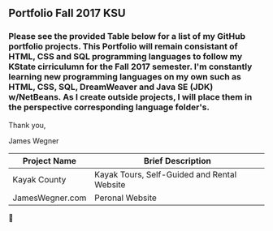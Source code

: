 ## Portfolio Fall 2017 KSU

### Please see the provided Table below for a list of my GitHub portfolio projects. This Portfolio will remain consistant of HTML, CSS and SQL programming languages to follow my KState cirriculumn for the Fall 2017 semester. I'm constantly learning new programming languages on my own such as HTML, CSS, SQL, DreamWeaver and Java SE (JDK) w/NetBeans. As I create outside projects, I will place them in the perspective corresponding language folder's. 

Thank you,

James Wegner


Project Name | Brief Description
------------ | -------------
Kayak County | Kayak Tours, Self-Guided and Rental Website
JamesWegner.com | Peronal Website 




:rocket:
